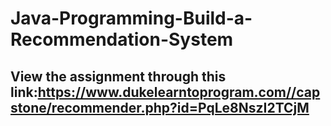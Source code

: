 # Java-Programming-Build-a-Recommendation-System


## View the assignment through this link:https://www.dukelearntoprogram.com//capstone/recommender.php?id=PqLe8NszI2TCjM

